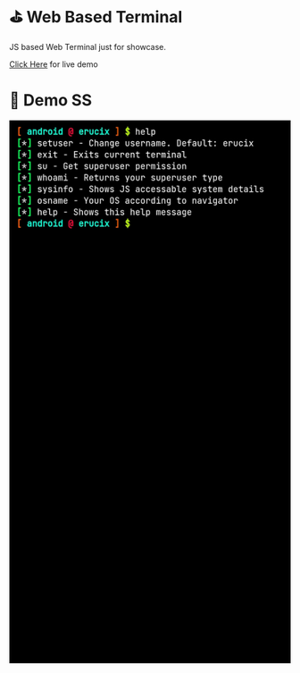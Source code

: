# ⛳ Web Based Terminal
JS based Web Terminal just for showcase.

<a href="https://erucix.github.io/terminal/">Click Here</a> for live demo

# 🍺  Demo SS
<img src="/src/ss.jpg">